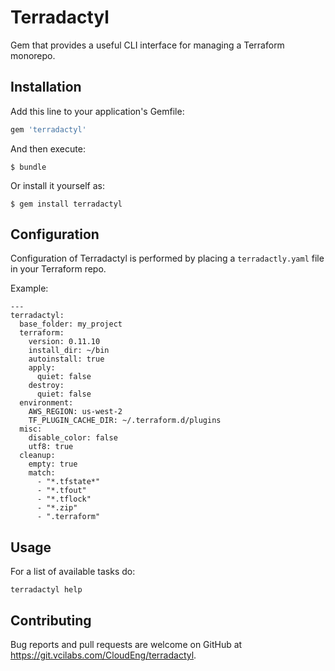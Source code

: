 # Terradactyl

Gem that provides a useful CLI interface for managing a Terraform monorepo.

## Installation

Add this line to your application's Gemfile:

```ruby
gem 'terradactyl'
```

And then execute:

    $ bundle

Or install it yourself as:

    $ gem install terradactyl

## Configuration

Configuration of Terradactyl is performed by placing a `terradactly.yaml` file in your Terraform repo.

Example:

    ---
    terradactyl:
      base_folder: my_project
      terraform:
        version: 0.11.10
        install_dir: ~/bin
        autoinstall: true
        apply:
          quiet: false
        destroy:
          quiet: false
      environment:
        AWS_REGION: us-west-2
        TF_PLUGIN_CACHE_DIR: ~/.terraform.d/plugins
      misc:
        disable_color: false
        utf8: true
      cleanup:
        empty: true
        match:
          - "*.tfstate*"
          - "*.tfout"
          - "*.tflock"
          - "*.zip"
          - ".terraform"

## Usage

For a list of available tasks do:

    terradactyl help

## Contributing

Bug reports and pull requests are welcome on GitHub at https://git.vcilabs.com/CloudEng/terradactyl.
